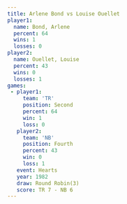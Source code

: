 ```yaml
---
title: Arlene Bond vs Louise Ouellet
player1:               
  name: Bond, Arlene   
  percent: 64          
  wins: 1              
  losses: 0            
player2:               
  name: Ouellet, Louise
  percent: 43          
  wins: 0              
  losses: 1            
games:
 - player1:          
     team: 'TR'      
     position: Second
     percent: 64     
     win: 1          
     loss: 0         
   player2:          
     team: 'NB'      
     position: Fourth
     percent: 43     
     win: 0          
     loss: 1         
   event: Hearts       
   year: 1982          
   draw: Round Robin(3)
   score: TR 7 - NB 6  
---
```

